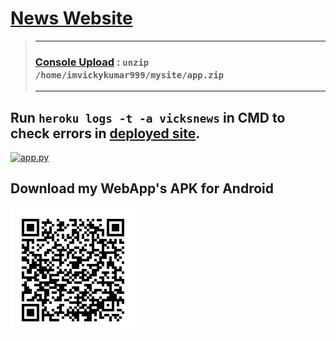 # [News Website](https://github.com/imvickykumar999/vicks-news/blob/main/templates/news.html)

>------------
>
>### [Console Upload](https://www.pythonanywhere.com/user/imvickykumar999/consoles/bash//home/imvickykumar999/mysite/new) : `unzip /home/imvickykumar999/mysite/app.zip`
>
>---------------

## Run `heroku logs -t -a vicksnews` in CMD to check errors in [deployed site](https://imvickykumar999.pythonanywhere.com/).

[![app.py](https://github.com/imvickykumar999/vicks-news/blob/main/news.png?raw=true)](https://github.com/imvickykumar999/vicks-news/blob/680a0bd814eb3af809dffbb8957a4b4681217ffb/app.py#L29)

## Download my WebApp's APK for Android
[![download webapp](https://raw.githubusercontent.com/imvickykumar999/Portfolio-using-Flask/main/chart.png)](https://appsgeyser.com/api/track/redirect?url=https://files.appsgeyser.com/Oye%20Vix_12473422.apk?src=page)
